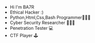 - Hi I'm BA7R
- Ethical Hacker :)
- Python,Html,Css,Bash Programmer👨🏻‍💻
- Cyber Security Researcher 🕵🏻‍♂️
- Penetration Tester 💻
- CTF Player 🕹
